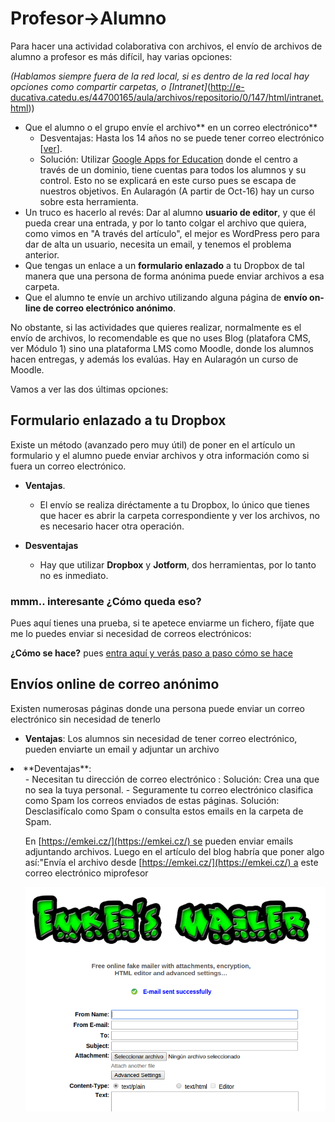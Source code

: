 
# Profesor->Alumno

Para hacer una actividad colaborativa con archivos, el envío de archivos de alumno a profesor es más difícil, hay varias opciones:

_(Hablamos siempre fuera de la red local, si es dentro de la red local hay opciones como compartir carpetas, o [Intranet]_(http://e-ducativa.catedu.es/44700165/aula/archivos/repositorio/0/147/html/intranet.html))

* Que el alumno o el grupo envíe el archivo** en un correo electrónico**
    - Desventajas: Hasta los 14 años no se puede tener correo electrónico [[ver](https://support.google.com/accounts/answer/1350409?hl=es)].
    - Solución: Utilizar [Google Apps for Education](https://www.google.com/edu/) donde el centro a través de un dominio, tiene cuentas para todos los alumnos y su control. Esto no se explicará en este curso pues se escapa de nuestros objetivos. En Aularagón (A partir de Oct-16) hay un curso sobre esta herramienta.
* Un truco es hacerlo al revés: Dar al alumno **usuario de editor**, y que él pueda crear una entrada, y por lo tanto colgar el archivo que quiera, como vimos en "A través del artículo", el mejor es WordPress pero para dar de alta un usuario, necesita un email, y tenemos el problema anterior.
* Que tengas un enlace a un **formulario enlazado** a tu Dropbox de tal manera que una persona de forma anónima puede enviar archivos a esa carpeta.
* Que el alumno te envíe un archivo utilizando alguna página de **envío on-line de correo electrónico anónimo**.

No obstante, si las actividades que quieres realizar, normalmente es el envío de archivos, lo recomendable es que no uses Blog (platafora CMS, ver Módulo 1) sino una plataforma LMS como Moodle, donde los alumnos hacen entregas, y además los evalúas. Hay en Aularagón un curso de Moodle.

Vamos a ver las dos últimas opciones:

## Formulario enlazado a tu Dropbox

Existe un método (avanzado pero muy útil) de poner en el artículo un formulario y el alumno puede enviar archivos y otra información como si fuera un correo electrónico. 

* **Ventajas**. 
    - El envío se realiza diréctamente a tu Dropbox, lo único que tienes que hacer es abrir la carpeta correspondiente y ver los archivos, no es necesario hacer otra operación.


* **Desventajas**
    - Hay que utilizar **Dropbox** y **Jotform**, dos herramientas, por lo tanto no es inmediato.

### mmm.. interesante ¿Cómo queda eso?

Pues aquí tienes una prueba, si te apetece enviarme un fichero, fíjate que me lo puedes enviar si necesidad de correos electrónicos:


<div><script type="text/javascript" src="https://form.jotformeu.com/jsform/60812900800344"></script></div>


**¿Cómo se hace?** pues [entra aquí y verás paso a paso cómo se hace](http://javierquintana.ftp.catedu.es/TIC/TEMATICOS/Dropbox/recibir.html)

## Envíos online de correo anónimo

Existen numerosas páginas donde una persona puede enviar un correo electrónico sin necesidad de tenerlo

- **Ventajas**: Los alumnos sin necesidad de tener correo electrónico, pueden enviarte un email y adjuntar un archivo
<li>**Deventajas**:
<ul>
- Necesitan tu dirección de correo electrónico : Solución: Crea una que no sea la tuya personal.
- Seguramente tu correo electrónico clasifica como Spam los correos enviados de estas páginas. Solución: Desclasifícalo como Spam o consulta estos emails en la carpeta de Spam.

En [https://emkei.cz/](https://emkei.cz/) se pueden enviar emails adjuntando archivos. Luego en el artículo del blog habría que poner algo así:"Envía el archivo desde [https://emkei.cz/](https://emkei.cz/) a este correo electrónico miprofesor

![](img/Screenshot_16.png)

